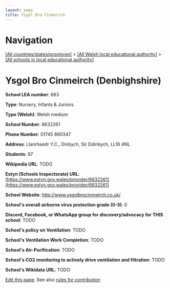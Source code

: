```yaml
---
layout: page
title: Ysgol Bro Cinmeirch
---
```

# Navigation

[[All countries/states/provinces]](../../..) > [[All Welsh local educational authority]](../..) > [[All schools in local educational authority]](..)

# Ysgol Bro Cinmeirch (Denbighshire)

**School LEA number**: 663

**Type**: Nursery, Infants & Juniors

**Type (Welsh)**: Welsh medium

**School Number**: 6632261

**Phone Number**: 01745 890347

**Address**: Llanrhaedr Y.C., Dinbych, Sir Ddinbych, LL16 4NL

**Students**: 97

**Wikipedia URL**: TODO

**Estyn (Schools Inspectorate) URL**: [https://www.estyn.gov.wales/provider/6632261](https://www.estyn.gov.wales/provider/6632261)

**School Website**: http://www.ysgolbrocinmeirch.co.uk/

**School's overall airborne virus protection grade (0-5)**: 0

**Discord, Facebook, or WhatsApp group for discovery/advocacy for THIS school**: TODO

**School's policy on Ventilation**: TODO

**School's Ventilation Work Completion**: TODO

**School's Air-Purification**: TODO

**School's CO2 monitoring to actively drive ventilation and filtration**: TODO

**School's Wikidata URL**: TODO




[Edit this page](https://github.com/VentilationProject/Wales/edit/prif/./Denbighshire/Ysgol_Bro_Cinmeirch.md). See also [rules for contribution](../../../contribution-rules/)